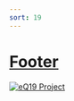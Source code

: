 ```yaml
---
sort: 19
---
```


# [Footer](/../../../)
 
[![eQ19 Project](https://user-images.githubusercontent.com/36441664/167686637-5e03bd24-25c8-4636-a1ff-d04bbbba8fd3.png)](https://www.eq19.com/quantum/concept/)

